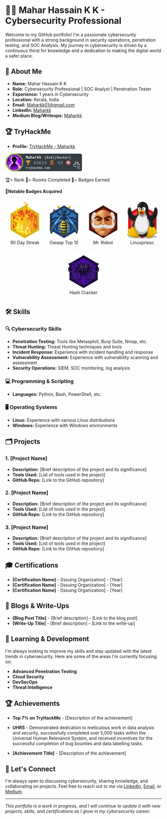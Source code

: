 # 👨‍💻 Mahar Hassain K K - Cybersecurity Professional

Welcome to my GitHub portfolio! I'm a passionate cybersecurity professional with a strong background in security operations, penetration testing, and SOC Analysis. My journey in cybersecurity is driven by a continuous thirst for knowledge and a dedication to making the digital world a safer place.

## 🔐 About Me

- **Name:** Mahar Hassain K K
- **Role:** Cybersecurity Professional | SOC Analyst | Penetration Tester
- **Experience:** 1 years in Cybersecurity
- **Location:** Kerala, India
- **Email:** Maharkk01@gmail.com
- **LinkedIn:** [Maharkk](https://www.linkedin.com/in/maharkk/)
- **Medium Blog/Writeups:** [Maharkk](https://medium.com/@maharkk01)

## 🏆 TryHackMe

- **Profile:** [TryHackMe - Maharkk](https://tryhackme.com/p/Maharkk)

![TryHackMe Badge](TryHackMe_Badges/tryhackmebadge.png)
 
🏆= Rank  🚪= Rooms Completed  🎯= Badges Earned

🏅**Notable Badges Acquired**

<div align="center">
    <figure style="display: inline-block; text-align: center; margin: 10px;">
        <a href="https://tryhackme.com/Maharkk/badges/90-day-streak">
            <img src="TryHackMe_Badges/streak90.svg" alt="TryHackMe Streak Badge" height="120">
        </a>
        <figcaption>90 Day Streak</figcaption>
    </figure>
    <figure style="display: inline-block; text-align: center; margin: 10px;">
        <a href="https://tryhackme.com/Maharkk/badges/owasp-10">
            <img src="TryHackMe_Badges/owasptop10.svg" alt="TryHackMe OWASP Badge" height="120">
        </a>
        <figcaption>Owasp Top 10</figcaption>
    </figure>
    <figure style="display: inline-block; text-align: center; margin: 10px;">
        <a href="https://tryhackme.com/Maharkk/badges/mr-robot">
            <img src="TryHackMe_Badges/mrrobot.svg" alt="TryHackMe Mr. Robot Badge" height="120">
        </a>
        <figcaption>Mr. Robot</figcaption>
    </figure>
    <figure style="display: inline-block; text-align: center; margin: 10px;">
        <a href="https://tryhackme.com/Maharkk/badges/linux-privesc">
            <img src="TryHackMe_Badges/linuxprivesc.svg" alt="TryHackMe Linuxpriesc Badge" height="120">
        </a>
        <figcaption>Linuxpriesc</figcaption>
    </figure>
    <figure style="display: inline-block; text-align: center; margin: 10px;">
        <a href="https://tryhackme.com/Maharkk/badges/hash-cracker">
            <img src="TryHackMe_Badges/hashcracker.svg" alt="TryHackMe Hash Cracker Badge" height="120">
        </a>
        <figcaption>Hash Cracker</figcaption>
    </figure>
</div>

## 🛠️ Skills

### 🔍 Cybersecurity Skills
- **Penetration Testing:** Tools like Metasploit, Burp Suite, Nmap, etc.
- **Threat Hunting:** Threat Hunting techniques and tools
- **Incident Response:** Experience with incident handling and response
- **Vulnerability Assessment:** Experience with vulnerability scanning and assessment
- **Security Operations:** SIEM, SOC monitoring, log analysis

### 💻 Programming & Scripting
- **Languages:** Python, Bash, PowerShell, etc.

### 🖥️ Operating Systems
- **Linux:** Experience with various Linux distributions
- **Windows:** Experience with Windows environments

## 🗂️ Projects

### 1. **[Project Name]**
   - **Description:** [Brief description of the project and its significance]
   - **Tools Used:** [List of tools used in the project]
   - **GitHub Repo:** [Link to the GitHub repository]

### 2. **[Project Name]**
   - **Description:** [Brief description of the project and its significance]
   - **Tools Used:** [List of tools used in the project]
   - **GitHub Repo:** [Link to the GitHub repository]

### 3. **[Project Name]**
   - **Description:** [Brief description of the project and its significance]
   - **Tools Used:** [List of tools used in the project]
   - **GitHub Repo:** [Link to the GitHub repository]

## 🎓 Certifications

- **[Certification Name]** - [Issuing Organization] - [Year]
- **[Certification Name]** - [Issuing Organization] - [Year]
- **[Certification Name]** - [Issuing Organization] - [Year]

## 📜 Blogs & Write-Ups

- **[Blog Post Title]** - [Brief description] - [Link to the blog post]
- **[Write-Up Title]** - [Brief description] - [Link to the write-up]

## 🌱 Learning & Development

I'm always looking to improve my skills and stay updated with the latest trends in cybersecurity. Here are some of the areas I'm currently focusing on:

- **Advanced Penetration Testing**
- **Cloud Security**
- **DevSecOps**
- **Threat Intelligence**

## 🏆 Achievements

- **Top 7% on TryHackMe** - [Description of the achievement]
- **UHRS** - 
Demonstrated dedication to meticulous work in data analysis and security, successfully completed over 5,000 tasks within the Universal Human Relevance System, and received incentives for the successful completion of bug bounties and data labelling tasks.

- **[Achievement Title]** - [Description of the achievement]

## 🤝 Let's Connect

I'm always open to discussing cybersecurity, sharing knowledge, and collaborating on projects. Feel free to reach out to me via [LinkedIn](https://www.linkedin.com/in/maharkk/), [Email](mailto:maharkk01@gmail.com), or [Medium](https://medium.com/@maharkk01).

---

*This portfolio is a work in progress, and I will continue to update it with new projects, skills, and certifications as I grow in my cybersecurity career.*

